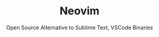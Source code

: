 ---
 title: Neovim
 subtitle: Open Source Alternative to Sublime Text, VSCode Binaries
 description:  Vim-fork focused on extensibility and usability
 image: https://cdn.prod.website-files.com/6220c55c69733896bb8a4724/63f5be9bb0461e8ac6185877_8Z2aUh1NUeEc2RakIsLbf_dwO0Bhv2RR6PCPwwgVP70.png
 image-alt: neovim-logo
 license: Apache 2.0
 tags: ["dev","tools"]
 type: Dev Tools
 github: https://github.com/neovim/neovim
 link: https://neovim.io/
 description2: Neovim is a highly customizable and efficient text editor that's popular among programmers and developers. Built on a plugin system, it offers a wide range of features and can be tailored to individual preferences. With its speed, compatibility, and a large active community, Neovim is a powerful tool for coding and text editing.
---